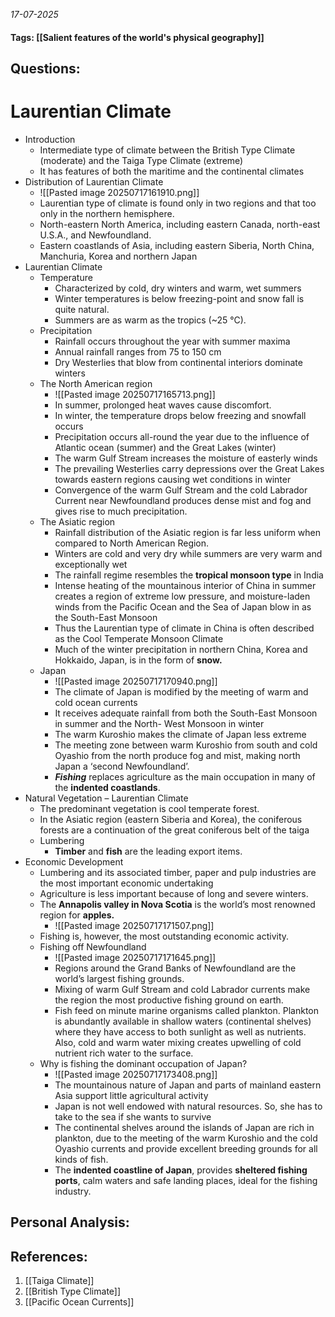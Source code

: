 *17-07-2025*
#### Tags: [[Salient features of the world's physical geography]]


## Questions:



# Laurentian Climate

- Introduction
	- Intermediate type of climate between the British Type Climate (moderate) and the Taiga Type Climate (extreme)
	- It has features of both the maritime and the continental climates
- Distribution of Laurentian Climate
	- ![[Pasted image 20250717161910.png]]
	- Laurentian type of climate is found only in two regions and that too only in the northern hemisphere.
	- North-eastern North America, including eastern Canada, north-east U.S.A., and Newfoundland. 
	- Eastern coastlands of Asia, including eastern Siberia, North China, Manchuria, Korea and northern Japan
- Laurentian Climate
	- Temperature
		- Characterized by cold, dry winters and warm, wet summers
		- Winter temperatures is below freezing-point and snow fall is quite natural.
		- Summers are as warm as the tropics (~25 °C).
	- Precipitation
		- Rainfall occurs throughout the year with summer maxima 
		- Annual rainfall ranges from 75 to 150 cm
		- Dry Westerlies that blow from continental interiors dominate winters
	- The North American region
		- ![[Pasted image 20250717165713.png]]
		- In summer, prolonged heat waves cause discomfort.
		- In winter, the temperature drops below freezing and snowfall occurs
		- Precipitation occurs all-round the year due to the influence of Atlantic ocean (summer) and the Great Lakes (winter)
		- The warm Gulf Stream increases the moisture of easterly winds
		- The prevailing Westerlies carry depressions over the Great Lakes towards eastern regions causing wet conditions in winter
		- Convergence of the warm Gulf Stream and the cold Labrador Current near Newfoundland produces dense mist and fog and gives rise to much precipitation.
	- The Asiatic region
		- Rainfall distribution of the Asiatic region is far less uniform when compared to North American Region.
		- Winters are cold and very dry while summers are very warm and exceptionally wet
		- The rainfall regime resembles the **tropical monsoon type** in India
		- Intense heating of the mountainous interior of China in summer creates a region of extreme low pressure, and moisture-laden winds from the Pacific Ocean and the Sea of Japan blow in as the South-East Monsoon
		- Thus the Laurentian type of climate in China is often described as the Cool Temperate Monsoon Climate
		- Much of the winter precipitation in northern China, Korea and Hokkaido, Japan, is in the form of **snow.**
	- Japan
		- ![[Pasted image 20250717170940.png]]
		- The climate of Japan is modified by the meeting of warm and cold ocean currents
		- It receives adequate rainfall from both the South-East Monsoon in summer and the North- West Monsoon in winter
		- The warm Kuroshio makes the climate of Japan less extreme
		- The meeting zone between warm Kuroshio from south and cold Oyashio from the north produce fog and mist, making north Japan a ‘second Newfoundland’.
		- **_Fishing_** replaces agriculture as the main occupation in many of the **indented coastlands**.
- Natural Vegetation – Laurentian Climate
	- The predominant vegetation is cool temperate forest.
	- In the Asiatic region (eastern Siberia and Korea), the coniferous forests are a continuation of the great coniferous belt of the taiga
	- Lumbering
		- **Timber** and **fish** are the leading export items.
- Economic Development
	- Lumbering and its associated timber, paper and pulp industries are the most important economic undertaking
	- Agriculture is less important because of long and severe winters.
	- The **Annapolis valley in Nova Scotia** is the world’s most renowned region for **apples.**
		- ![[Pasted image 20250717171507.png]]
	- Fishing is, however, the most outstanding economic activity.
	- Fishing off Newfoundland
		- ![[Pasted image 20250717171645.png]]
		- Regions around the Grand Banks of Newfoundland are the world’s largest fishing grounds.
		- Mixing of warm Gulf Stream and cold Labrador currents make the region the most productive fishing ground on earth.
		- Fish feed on minute marine organisms called plankton. Plankton is abundantly available in shallow waters (continental shelves) where they have access to both sunlight as well as nutrients. Also, cold and warm water mixing creates upwelling of cold nutrient rich water to the surface. 
	- Why is fishing the dominant occupation of Japan?
		- ![[Pasted image 20250717173408.png]]
		- The mountainous nature of Japan and parts of mainland eastern Asia support little agricultural activity 
		- Japan is not well endowed with natural resources. So, she has to take to the sea if she wants to survive
		- The continental shelves around the islands of Japan are rich in plankton, due to the meeting of the warm Kuroshio and the cold Oyashio currents and provide excellent breeding grounds for all kinds of fish.
		- The **indented coastline of Japan**, provides **sheltered fishing ports**, calm waters and safe landing places, ideal for the fishing industry.




## Personal Analysis:


## References:

1. [[Taiga Climate]]
2. [[British Type Climate]]
3. [[Pacific Ocean Currents]]